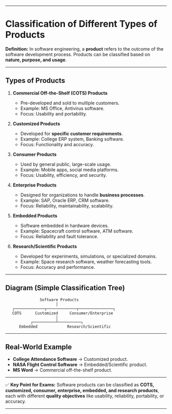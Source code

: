 

---

# Classification of Different Types of Products

**Definition:**
In software engineering, a **product** refers to the outcome of the software development process.
Products can be classified based on **nature, purpose, and usage**.

---

## Types of Products

1. **Commercial Off-the-Shelf (COTS) Products**

   * Pre-developed and sold to multiple customers.
   * Example: MS Office, Antivirus software.
   * Focus: Usability and portability.

2. **Customized Products**

   * Developed for **specific customer requirements**.
   * Example: College ERP system, Banking software.
   * Focus: Functionality and accuracy.

3. **Consumer Products**

   * Used by general public, large-scale usage.
   * Example: Mobile apps, social media platforms.
   * Focus: Usability, efficiency, and security.

4. **Enterprise Products**

   * Designed for organizations to handle **business processes**.
   * Example: SAP, Oracle ERP, CRM software.
   * Focus: Reliability, maintainability, scalability.

5. **Embedded Products**

   * Software embedded in hardware devices.
   * Example: Spacecraft control software, ATM software.
   * Focus: Reliability and fault tolerance.

6. **Research/Scientific Products**

   * Developed for experiments, simulations, or specialized domains.
   * Example: Space research software, weather forecasting tools.
   * Focus: Accuracy and performance.

---

## Diagram (Simple Classification Tree)

```
               Software Products
                      │
   ┌─────────────┬─────────────┬───────────────┐
   COTS      Customized     Consumer/Enterprise
                      │
           ┌──────────┴──────────┐
      Embedded             Research/Scientific
```

---

## Real-World Example

* **College Attendance Software** → Customized product.
* **NASA Flight Control Software** → Embedded/Scientific product.
* **MS Word** → Commercial off-the-shelf product.

---

✅ **Key Point for Exams:**
Software products can be classified as **COTS, customized, consumer, enterprise, embedded, and research products**, each with different **quality objectives** like usability, reliability, portability, or accuracy.

---


